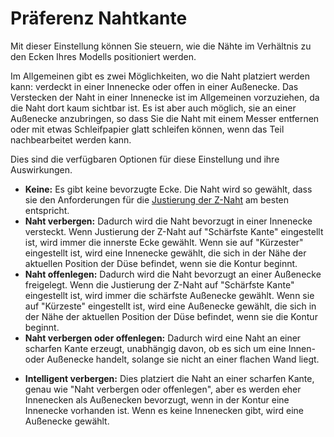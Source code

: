 Präferenz Nahtkante
====
Mit dieser Einstellung können Sie steuern, wie die Nähte im Verhältnis zu den Ecken Ihres Modells positioniert werden.

Im Allgemeinen gibt es zwei Möglichkeiten, wo die Naht platziert werden kann: verdeckt in einer Innenecke oder offen in einer Außenecke. Das Verstecken der Naht in einer Innenecke ist im Allgemeinen vorzuziehen, da die Naht dort kaum sichtbar ist. Es ist aber auch möglich, sie an einer Außenecke anzubringen, so dass Sie die Naht mit einem Messer entfernen oder mit etwas Schleifpapier glatt schleifen können, wenn das Teil nachbearbeitet werden kann.

Dies sind die verfügbaren Optionen für diese Einstellung und ihre Auswirkungen.
* **Keine:** Es gibt keine bevorzugte Ecke. Die Naht wird so gewählt, dass sie den Anforderungen für die [Justierung der Z-Naht](z_seam_type.md) am besten entspricht.
* **Naht verbergen:** Dadurch wird die Naht bevorzugt in einer Innenecke versteckt. Wenn Justierung der Z-Naht auf "Schärfste Kante" eingestellt ist, wird immer die innerste Ecke gewählt. Wenn sie auf "Kürzester" eingestellt ist, wird eine Innenecke gewählt, die sich in der Nähe der aktuellen Position der Düse befindet, wenn sie die Kontur beginnt.
* **Naht offenlegen:** Dadurch wird die Naht bevorzugt an einer Außenecke freigelegt. Wenn die Justierung der Z-Naht auf "Schärfste Kante" eingestellt ist, wird immer die schärfste Außenecke gewählt. Wenn sie auf "Kürzeste" eingestellt ist, wird eine Außenecke gewählt, die sich in der Nähe der aktuellen Position der Düse befindet, wenn sie die Kontur beginnt.
* **Naht verbergen oder offenlegen:** Dadurch wird eine Naht an einer scharfen Kante erzeugt, unabhängig davon, ob es sich um eine Innen- oder Außenecke handelt, solange sie nicht an einer flachen Wand liegt.
<!--if cura_version >= 4.2 -->
* **Intelligent verbergen:** Dies platziert die Naht an einer scharfen Kante, genau wie "Naht verbergen oder offenlegen", aber es werden eher Innenecken als Außenecken bevorzugt, wenn in der Kontur eine Innenecke vorhanden ist. Wenn es keine Innenecken gibt, wird eine Außenecke gewählt.<!--endif-->
